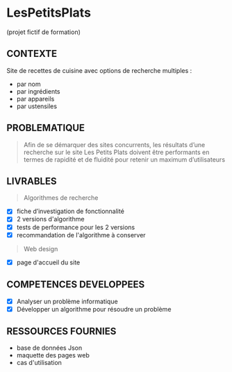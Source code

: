# LesPetitsPlats

(projet fictif de formation)

## CONTEXTE

Site de recettes de cuisine avec options de recherche multiples :

- par nom
- par ingrédients
- par appareils
- par ustensiles

## PROBLEMATIQUE

> Afin de se démarquer des sites concurrents, les résultats d’une recherche sur le site Les Petits Plats doivent être performants en termes de
rapidité et de fluidité pour retenir un maximum d’utilisateurs

## LIVRABLES

> Algorithmes de recherche

- [x] fiche d’investigation de fonctionnalité
- [x] 2 versions d'algorithme
- [x] tests de performance pour les 2 versions
- [x] recommandation de l'algorithme à conserver

> Web design

- [x] page d'accueil du site

## COMPETENCES DEVELOPPEES

- [x] Analyser un problème informatique
- [x] Développer un algorithme pour résoudre un problème

## RESSOURCES FOURNIES

- base de données Json
- maquette des pages web
- cas d'utilisation
